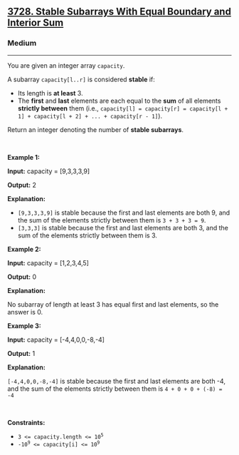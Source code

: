 <h2><a href="https://leetcode.com/problems/stable-subarrays-with-equal-boundary-and-interior-sum">3728. Stable Subarrays With Equal Boundary and Interior Sum</a></h2><h3>Medium</h3><hr><p>You are given an integer array <code>capacity</code>.</p>

<p>A <span data-keyword="subarray-nonempty">subarray</span> <code>capacity[l..r]</code> is considered <strong>stable</strong> if:</p>

<ul>
	<li>Its length is <strong>at least</strong> 3.</li>
	<li>The <strong>first</strong> and <strong>last</strong> elements are each equal to the <strong>sum</strong> of all elements <strong>strictly between</strong> them (i.e., <code>capacity[l] = capacity[r] = capacity[l + 1] + capacity[l + 2] + ... + capacity[r - 1]</code>).</li>
</ul>

<p>Return an integer denoting the number of <strong>stable subarrays</strong>.</p>

<p>&nbsp;</p>
<p><strong class="example">Example 1:</strong></p>

<div class="example-block">
<p><strong>Input:</strong> <span class="example-io">capacity = [9,3,3,3,9]</span></p>

<p><strong>Output:</strong> <span class="example-io">2</span></p>

<p><strong>Explanation:</strong></p>

<ul>
	<li><code>[9,3,3,3,9]</code> is stable because the first and last elements are both 9, and the sum of the elements strictly between them is <code>3 + 3 + 3 = 9</code>.</li>
	<li><code>[3,3,3]</code> is stable because the first and last elements are both 3, and the sum of the elements strictly between them is 3.</li>
</ul>
</div>

<p><strong class="example">Example 2:</strong></p>

<div class="example-block">
<p><strong>Input:</strong> <span class="example-io">capacity = [1,2,3,4,5]</span></p>

<p><strong>Output:</strong> <span class="example-io">0</span></p>

<p><strong>Explanation:</strong></p>

<p>No subarray of length at least 3 has equal first and last elements, so the answer is 0.</p>
</div>

<p><strong class="example">Example 3:</strong></p>

<div class="example-block">
<p><strong>Input:</strong> <span class="example-io">capacity = [-4,4,0,0,-8,-4]</span></p>

<p><strong>Output:</strong> <span class="example-io">1</span></p>

<p><strong>Explanation:</strong></p>

<p><code>[-4,4,0,0,-8,-4]</code> is stable because the first and last elements are both -4, and the sum of the elements strictly between them is <code>4 + 0 + 0 + (-8) = -4</code></p>
</div>

<p>&nbsp;</p>
<p><strong>Constraints:</strong></p>

<ul>
	<li><code>3 &lt;= capacity.length &lt;= 10<sup>5</sup></code></li>
	<li><code>-10<sup>9</sup> &lt;= capacity[i] &lt;= 10<sup>9</sup></code></li>
</ul>
